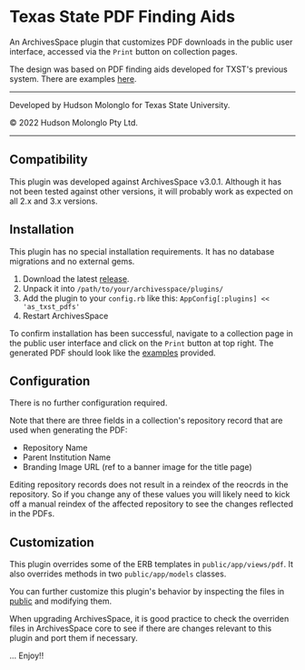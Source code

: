 # Texas State PDF Finding Aids

An ArchivesSpace plugin that customizes PDF downloads in the public user
interface, accessed via the `Print` button on collection pages.

The design was based on PDF finding aids developed for TXST's previous
system. There are examples [here](examples).

----
Developed by Hudson Molonglo for Texas State University.

&copy; 2022 Hudson Molonglo Pty Ltd.

----


## Compatibility

This plugin was developed against ArchivesSpace v3.0.1. Although it has not
been tested against other versions, it will probably work as expected on all
2.x and 3.x versions.


## Installation

This plugin has no special installation requirements. It has no database
migrations and no external gems.

1.  Download the latest [release](../../releases).
2.  Unpack it into `/path/to/your/archivesspace/plugins/`
3.  Add the plugin to your `config.rb` like this: `AppConfig[:plugins] << 'as_txst_pdfs'`
4.  Restart ArchivesSpace

To confirm installation has been successful, navigate to a collection page in
the public user interface and click on the `Print` button at top right. The
generated PDF should look like the [examples](examples) provided.


## Configuration

There is no further configuration required.

Note that there are three fields in a collection's repository record that are
used when generating the PDF:

  - Repository Name
  - Parent Institution Name
  - Branding Image URL (ref to a banner image for the title page)

Editing repository records does not result in a reindex of the reocrds in the
repository. So if you change any of these values you will likely need to kick
off a manual reindex of the affected repository to see the changes reflected in
the PDFs.


## Customization

This plugin overrides some of the ERB templates in `public/app/views/pdf`.
It also overrides methods in two `public/app/models` classes.

You can further customize this plugin's behavior by inspecting the files in
[public](public) and modifying them.

When upgrading ArchivesSpace, it is good practice to check the overriden files
in ArchivesSpace core to see if there are changes relevant to this plugin and
port them if necessary.

... Enjoy!!
